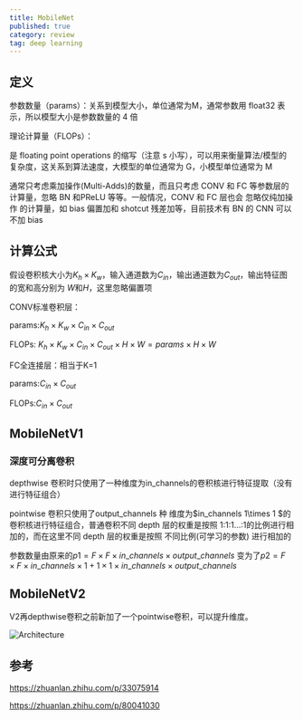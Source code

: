 ```yaml
---
title: MobileNet
published: true
category: review
tag: deep learning
---
```


## 定义

参数数量（params）：关系到模型大小，单位通常为M，通常参数用 float32 表示，所以模型大小是参数数量的 4 倍

理论计算量（FLOPs）：

是 floating point operations 的缩写（注意 s 小写），可以用来衡量算法/模型的复杂度，这关系到算法速度，大模型的单位通常为 G，小模型单位通常为 M

通常只考虑乘加操作(Multi-Adds)的数量，而且只考虑 CONV 和 FC 等参数层的计算量，忽略 BN 和PReLU 等等。一般情况，CONV 和 FC 层也会 忽略仅纯加操作 的计算量，如 bias 偏置加和 shotcut 残差加等，目前技术有 BN 的 CNN 可以不加 bias

## 计算公式

假设卷积核大小为$K_h \times K_w$，输入通道数为$C_{in}$，输出通道数为$C_{out}$，输出特征图的宽和高分别为 $W$和$H$，这里忽略偏置项

CONV标准卷积层：

params:$K_h \times K_w \times C_{in} \times C_{out}$

FLOPs: $K_h \times K_w \times C_{in} \times C_{out} \times H \times W = params \times H \times W$

FC全连接层：相当于K=1

params:$C_{in} \times C_{out}$

FLOPs:$C_{in} \times C_{out}$

## MobileNetV1

### 深度可分离卷积

depthwise 卷积时只使用了一种维度为in_channels的卷积核进行特征提取（没有进行特征组合）

pointwise 卷积只使用了output_channels 种 维度为$in\_channels 1\times 1 $的卷积核进行特征组合，普通卷积不同 depth 层的权重是按照 1:1:1…:1的比例进行相加的，而在这里不同 depth 层的权重是按照 不同比例(可学习的参数) 进行相加的

参数数量由原来的$p1 = F \times F \times in\_channels \times output\_channels$ 变为了$p2 = F \times F\times in\_channels\times 1 + 1\times 1\times in\_channels\times output\_channels$

## MobileNetV2

V2再depthwise卷积之前新加了一个pointwise卷积，可以提升维度。

![Architecture](http://plusnet.cn/assets/include/MobileNet.png)

## 参考

https://zhuanlan.zhihu.com/p/33075914

https://zhuanlan.zhihu.com/p/80041030